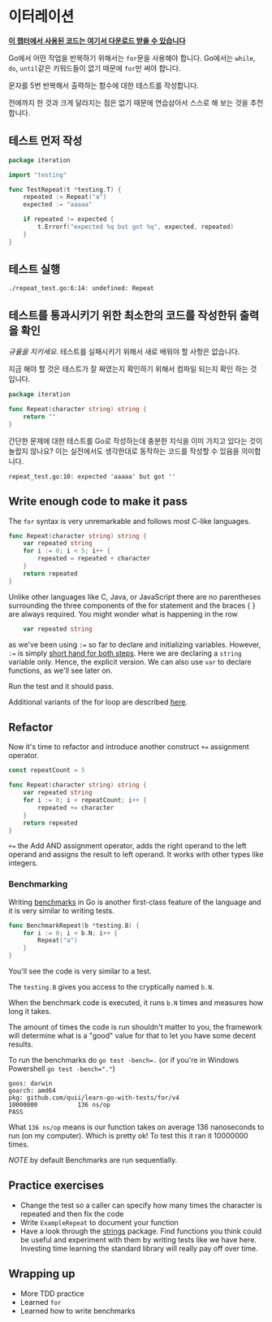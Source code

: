 <!-- # Iteration -->
# 이터레이션

<!-- **[You can find all the code for this chapter here](https://github.com/quii/learn-go-with-tests/tree/master/for)** -->
**[이 챕터에서 사용된 코드는 여기서 다운로드 받을 수 있습니다](https://github.com/quii/learn-go-with-tests/tree/master/for)**

<!-- To do stuff repeatedly in Go, you'll need `for`. In Go there are no `while`, `do`, `until` keywords, you can only use `for`. Which is a good thing! -->
Go에서 어떤 작업을 반복하기 위해서는 `for`문을 사용해야 합니다. Go에서는 `while`, `do`, `until`같은 키워드들이 없기 때문에 `for`만 써야 합니다.

<!-- Let's write a test for a function that repeats a character 5 times. -->
문자를 5번 반복해서 출력하는 함수에 대한 테스트를 작성합니다.

<!-- There's nothing new so far, so try and write it yourself for practice. -->
전에까지 한 것과 크게 달라지는 점은 없기 때문에 연습삼아서 스스로 해 보는 것을 추천합니다.

<!-- ## Write the test first -->
## 테스트 먼저 작성

```go
package iteration

import "testing"

func TestRepeat(t *testing.T) {
    repeated := Repeat("a")
    expected := "aaaaa"

    if repeated != expected {
        t.Errorf("expected %q but got %q", expected, repeated)
    }
}
```

<!-- ## Try and run the test -->
## 테스트 실행

`./repeat_test.go:6:14: undefined: Repeat`

<!-- ## Write the minimal amount of code for the test to run and check the failing test output -->
## 테스트를 통과시키기 위한 최소한의 코드를 작성한뒤 출력을 확인

<!-- _Keep the discipline!_ You don't need to know anything new right now to make the test fail properly. -->
_규율을 지키세요_. 테스트를 실패시키기 위해서 새로 배워야 할 사항은 없습니다.

<!-- All you need to do right now is enough to make it compile so you can check your test is written well. -->
지금 해야 할 것은 테스트가 잘 짜였는지 확인하기 위해서 컴파일 되는지 확인 하는 것 입니다.

```go
package iteration

func Repeat(character string) string {
    return ""
}
```

<!-- Isn't it nice to know you already know enough Go to write tests for some basic problems? This means you can now play with the production code as much as you like and know it's behaving as you'd hope. -->
간단한 문제에 대한 테스트를 Go로 작성하는데 충분한 지식을 이미 가지고 있다는 것이 놀랍지 않나요? 이는 실전에서도 생각한대로 동작하는 코드를 작성할 수 있음을 의미합니다.

`repeat_test.go:10: expected 'aaaaa' but got ''`

## Write enough code to make it pass

The `for` syntax is very unremarkable and follows most C-like languages.

```go
func Repeat(character string) string {
    var repeated string
    for i := 0; i < 5; i++ {
        repeated = repeated + character
    }
    return repeated
}
```

Unlike other languages like C, Java, or JavaScript there are no parentheses surrounding the three components of the for statement and the braces { } are always required. You might wonder what is happening in the row

```go
    var repeated string
```

as we've been using `:=` so far to declare and initializing variables. However, `:=` is simply [short hand for both steps](https://gobyexample.com/variables). Here we are declaring a `string` variable only. Hence, the explicit version. We can also use `var` to declare functions, as we'll see later on.

Run the test and it should pass.

Additional variants of the for loop are described [here](https://gobyexample.com/for).

## Refactor

Now it's time to refactor and introduce another construct `+=` assignment operator.

```go
const repeatCount = 5

func Repeat(character string) string {
    var repeated string
    for i := 0; i < repeatCount; i++ {
        repeated += character
    }
    return repeated
}
```

`+=` the Add AND assignment operator, adds the right operand to the left operand and assigns the result to left operand. It works with other types like integers.

### Benchmarking

Writing [benchmarks](https://golang.org/pkg/testing/#hdr-Benchmarks) in Go is another first-class feature of the language and it is very similar to writing tests.

```go
func BenchmarkRepeat(b *testing.B) {
    for i := 0; i < b.N; i++ {
        Repeat("a")
    }
}
```

You'll see the code is very similar to a test.

The `testing.B` gives you access to the cryptically named `b.N`.

When the benchmark code is executed, it runs `b.N` times and measures how long it takes.

The amount of times the code is run shouldn't matter to you, the framework will determine what is a "good" value for that to let you have some decent results.

To run the benchmarks do `go test -bench=.` (or if you're in Windows Powershell `go test -bench="."`)

```text
goos: darwin
goarch: amd64
pkg: github.com/quii/learn-go-with-tests/for/v4
10000000           136 ns/op
PASS
```

What `136 ns/op` means is our function takes on average 136 nanoseconds to run \(on my computer\). Which is pretty ok! To test this it ran it 10000000 times.

_NOTE_ by default Benchmarks are run sequentially.

## Practice exercises

* Change the test so a caller can specify how many times the character is repeated and then fix the code
* Write `ExampleRepeat` to document your function
* Have a look through the [strings](https://golang.org/pkg/strings) package. Find functions you think could be useful and experiment with them by writing tests like we have here. Investing time learning the standard library will really pay off over time.

## Wrapping up

* More TDD practice
* Learned `for`
* Learned how to write benchmarks
